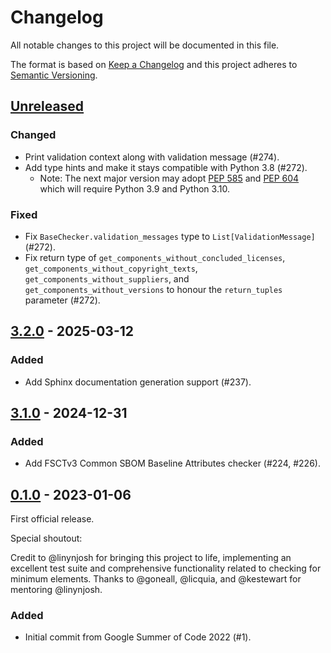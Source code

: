 # Changelog

All notable changes to this project will be documented in this file.

The format is based on [Keep a Changelog][keepachangelog]
and this project adheres to [Semantic Versioning][semver].

## [Unreleased]

### Changed

- Print validation context along with validation message (#274).
- Add type hints and make it stays compatible with Python 3.8 (#272).
  - Note: The next major version may adopt
    [PEP 585](https://www.python.org/dev/peps/pep-0585/) and
    [PEP 604](https://www.python.org/dev/peps/pep-0604/)
    which will require Python 3.9 and Python 3.10.

### Fixed

- Fix `BaseChecker.validation_messages` type to `List[ValidationMessage]` (#272).
- Fix return type of `get_components_without_concluded_licenses`,
  `get_components_without_copyright_texts`, `get_components_without_suppliers`,
  and `get_components_without_versions`
  to honour the `return_tuples` parameter (#272).

## [3.2.0] - 2025-03-12

### Added

- Add Sphinx documentation generation support (#237).

## [3.1.0] - 2024-12-31

### Added

- Add FSCTv3 Common SBOM Baseline Attributes checker (#224, #226).

## [0.1.0] - 2023-01-06

First official release.

Special shoutout:

Credit to @linynjosh for bringing this project to life, implementing
an excellent test suite and comprehensive functionality related to checking
for minimum elements.
Thanks to @goneall, @licquia, and @kestewart for mentoring @linynjosh.

### Added

- Initial commit from Google Summer of Code 2022 (#1).

[keepachangelog]: https://keepachangelog.com/en/1.1.0/
[semver]: https://semver.org/spec/v2.0.0.html
[Unreleased]: https://github.com/olivierlacan/keep-a-changelog/compare/v3.2.0...HEAD
[3.2.0]: https://github.com/spdx/ntia-conformance-checker/releases/tag/v3.2.0
[3.1.0]: https://github.com/spdx/ntia-conformance-checker/releases/tag/v3.1.0
[0.1.0]: https://github.com/spdx/ntia-conformance-checker/releases/tag/v0.1.0
